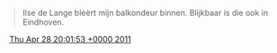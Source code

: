 > Ilse de Lange blèèrt mijn balkondeur binnen\. Blijkbaar is die ook in Eindhoven\.

<img src="../../media/tweet.ico" width="12" /> [Thu Apr 28 20:01:53 +0000 2011](https://twitter.com/DromerDenker/status/63694444364443648)